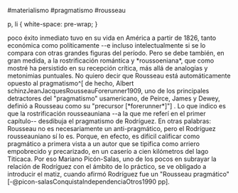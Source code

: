 #materialismo #pragmatismo #rousseau

 p, li { white-space: pre-wrap; } 

poco éxito inmediato tuvo en su vida en América a partir de 1826, tanto económica como políticamente --e incluso intelectualmente si se lo compara con otras grandes figuras del período. Pero se debe también, en gran medida, a la rostrificación romántica y \*roussoeniana\*, que como mostré ha persistido en su recepción crítica, más allá de analogías y metonimias puntuales. No quiero decir que Rousseau está automáticamente opuesto al pragmatismo^\[ de hecho, Albert schinzJeanJacquesRousseauForerunner1909, uno de los principales detractores del "pragmatismo" usamericano, de Peirce, James y Dewey, definió a Rousseau como su "precursor \[\*forerunner\*\]"\] . Lo que indico es que la rostrificación rousseauniana --a la que me referí en el primer capítulo-- desdibuja el pragmatismo de Rodríguez. En otras palabras: Rousseau no es necesariamente un anti-pragmático, pero el Rodríguez rousseauniano sí lo es. Porque, en efecto, es difícil calificar como pragmático a primera vista a un autor que se tipifica como arriero empobrecido y precarizado, en un caserío a cien kilómetros del lago Titicaca. Por eso Mariano Picón-Salas, uno de los pocos en subrayar la relación de Rodríguez con el ámbito de lo práctico, se ve obligado a introducir el matiz, cuando afirmó Rodríguez fue un "Rousseau pragmático" \[-@picon-salasConquistaIndependenciaOtros1990 pp\].